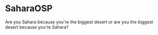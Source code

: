 # SaharaOSP
Are you Sahara because you're the biggest desert
or are you the biggest desert because you're Sahara?
